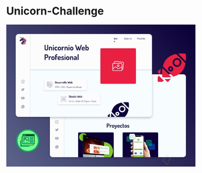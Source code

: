 # Unicorn-Challenge

![Unicorn Challengel](https://github.com/Jehaann-Manzanares/Unicorn-Challange/blob/dev/images/unicorn-web-pro.png?raw=true)
